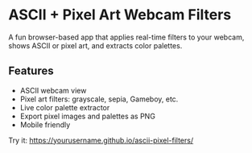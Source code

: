 # ASCII + Pixel Art Webcam Filters

A fun browser-based app that applies real-time filters to your webcam, shows ASCII or pixel art, and extracts color palettes.

## Features
- ASCII webcam view
- Pixel art filters: grayscale, sepia, Gameboy, etc.
- Live color palette extractor
- Export pixel images and palettes as PNG
- Mobile friendly

 Try it: https://yourusername.github.io/ascii-pixel-filters/
